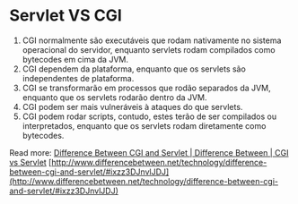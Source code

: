 

# Servlet VS CGI



1. CGI normalmente são executáveis que rodam nativamente no sistema operacional do servidor, enquanto servlets rodam compilados como bytecodes em cima da JVM.
2. CGI dependem da plataforma, enquanto que os servlets são independentes de plataforma.
3. CGI se transformarão em processos que rodão separados da JVM, enquanto que os servlets rodarão dentro da JVM.
4. CGI podem ser mais vulneráveis à ataques do que servlets. 
5. CGI podem rodar scripts, contudo, estes terão de ser compilados ou interpretados, enquanto que os servlets rodam diretamente como bytecodes.

Read more: [Difference Between CGI and Servlet | Difference Between | CGI vs Servlet](http://www.differencebetween.net/technology/difference-between-cgi-and-servlet/#ixzz3DJnvlJDJ) [http://www.differencebetween.net/technology/difference-between-cgi-and-servlet/#ixzz3DJnvlJDJ](http://www.differencebetween.net/technology/difference-between-cgi-and-servlet/#ixzz3DJnvlJDJ)

